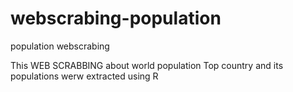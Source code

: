 # webscrabing-population
population webscrabing

This WEB SCRABBING  about world population
Top country and its populations werw extracted using R
